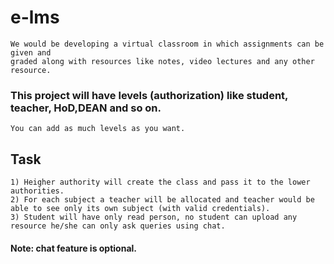 # e-lms
``` 
We would be developing a virtual classroom in which assignments can be given and 
graded along with resources like notes, video lectures and any other resource.
```
### This project will have levels (authorization) like student, teacher, HoD,DEAN and so on.
```
You can add as much levels as you want.
```

## Task

```
1) Heigher authority will create the class and pass it to the lower authorities.
2) For each subject a teacher will be allocated and teacher would be able to see only its own subject (with valid credentials).
3) Student will have only read person, no student can upload any resource he/she can only ask queries using chat. 
```
#### Note: chat feature is optional.

